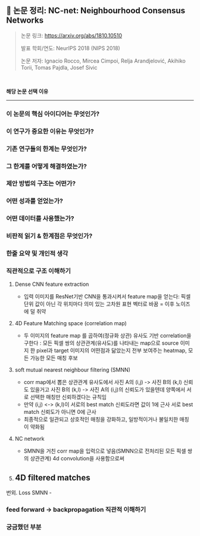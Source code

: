 ## 📄 논문 정리: NC-net: Neighbourhood Consensus Networks

> 논문 링크: https://arxiv.org/abs/1810.10510
> 
> 발표 학회/연도: NeurIPS 2018 (NIPS 2018)
> 
> 논문 저자: Ignacio Rocco, Mircea Cimpoi, Relja Arandjelović, Akihiko Torii, Tomas Pajdla, Josef Sivic
<br>

**해당 논문 선택 이유**


---

### 이 논문의 핵심 아이디어는 무엇인가?
### 이 연구가 중요한 이유는 무엇인가?
### 기존 연구들의 한계는 무엇인가?
### 그 한계를 어떻게 해결하였는가?
### 제안 방법의 구조는 어떤가?
### 어떤 성과를 얻었는가?
### 어떤 데이터를 사용했는가?
### 비판적 읽기 & 한계점은 무엇인가?
### 한줄 요약 및 개인적 생각

### 직관적으로 구조 이해하기
1. Dense CNN feature extraction
    - 입력 이미지를 ResNet기반 CNN을 통과시켜서 feature map을 얻는다: 픽셀단위 값이 아닌 각 위치마다 의미 있는 고차원 표현 벡터로 바꿈 = 이후 노이즈에 덜 취약

2. 4D Feature Matching space (correlation map)
    - 두 이미지의 feature map 를 곱하여(정규화 상관) 유사도 기반 correlation을 구한다 : 모든 픽셀 쌍의 상관관계(유사도)를 나타내는 map으로 source 이미지 한 pixel과 target 이미지의 어떤점과 닮았는지 전부 보여주는 heatmap, 모든 가능한 모든 매칭 후보
 
3. soft mutual nearest neighbour filtering (SMNN)
    - corr map에서 뽑은 상관관계 유사도에서 사진 A의 (i,j) -> 사진 B의 (k,l) 신뢰도 있을거고 사진 B의 (k,l) -> 사진 A의 (i,j)의 신뢰도가 있을텐데 양쪽에서 서로 선택한 매칭만 신뢰하겠다는 규칙임
    - 만약 (i,j) <-> (k,l)이 서로의 best match 신뢰도라면 값이 1에 근사 서로 best match 신뢰도가 아니면 0에 근사
    - 최종적으로 일관되고 상호적인 매칭을 강화하고, 일방적이거나 불일치한 매칭이 약화됨

4. NC network
    - SMNN을 거친 corr map을 입력으로 넣음(SMNN으로 전처리된 모든 픽셀 쌍의 상관관계) 4d convolution을 사용함으로써
5. 4D filtered matches
    -
번외. Loss SMNN
    - 

### feed forward -> backpropagation 직관적 이해하기

### 궁금했던 부분
